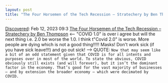 ```yaml
---
layout: post
title: "The Four Horsemen of the Tech Recession – Stratechery by Ben Thompson"
---
```

[Discovered](http://rolandtanglao.com/2020/07/29/p1-blogthis-checkvist-list-links-to-blog/): Feb 12, 2023 09:3  [The Four Horsemen of the Tech Recession – Stratechery by Ben Thompson](https://stratechery.com/2023/the-four-horsemen-of-the-tech-recession/) <-- "COVID 1.0" is over i agree but will the next thing i.e. 2.0 be worse the 1.0. I think t"Covid 2.0" is worse. More people are dying which is not a good thing!!!!! Masks! Don't work sick (if you have sick leave!!!) and go out sick! --> QUOTE: `Now that may seem like a bit of an odd statement given that COVID is for all intents and purposes over in most of the world. To state the obvious, COVID obviously still exists (and will forever), but it isn’t the dominant factor in the economy. That’s good for the vast majority of businesses — and by extension the broader economy — which were decimated by COVID.`
